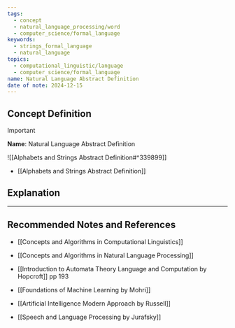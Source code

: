 ```yaml
---
tags:
  - concept
  - natural_language_processing/word
  - computer_science/formal_language
keywords:
  - strings_formal_language
  - natural_language
topics:
  - computational_linguistic/language
  - computer_science/formal_language
name: Natural Language Abstract Definition
date of note: 2024-12-15
---
```


## Concept Definition

>[!important]
>**Name**: Natural Language Abstract Definition

![[Alphabets and Strings Abstract Definition#^339899]]


- [[Alphabets and Strings Abstract Definition]]




## Explanation







-----------
##  Recommended Notes and References


- [[Concepts and Algorithms in Computational Linguistics]]
- [[Concepts and Algorithms in Natural Language Processing]]


- [[Introduction to Automata Theory Language and Computation by Hopcroft]] pp 193
- [[Foundations of Machine Learning by Mohri]]
- [[Artificial Intelligence Modern Approach by Russell]]
- [[Speech and Language Processing by Jurafsky]]